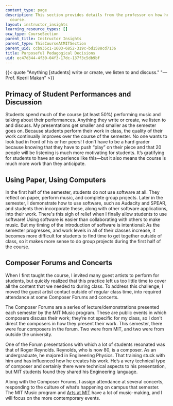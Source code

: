 ```yaml
---
content_type: page
description: This section provides details from the professor on how he teaches this
  course.
layout: instructor_insights
learning_resource_types: []
ocw_type: CourseSection
parent_title: Instructor Insights
parent_type: ThisCourseAtMITSection
parent_uid: ccb935c1-1603-6852-319c-bd1588cd7136
title: Purposeful Pedagogical Decisions
uid: ec47d344-4f30-04f3-17dc-137f3c5db9bf
---
```


{{< quote "Anything [students] write or create, we listen to and discuss." "—Prof. Keeril Makan" >}}

Primacy of Student Performances and Discussion
----------------------------------------------

Students spend much of the course (at least 50%) performing music and talking about their performances. Anything they write or create, we listen to and discuss. My presentations get smaller and smaller as the semester goes on. Because students perform their work in class, the quality of their work continually improves over the course of the semester. No one wants to look bad in front of his or her peers! I don’t have to be a hard grader because knowing that they have to push “play” on their piece and that 20 people will be listening is much more motivating for students. It’s gratifying for students to have an experience like this—but it also means the course is much more work than they anticipate.

Using Paper, Using Computers
----------------------------

In the first half of the semester, students do not use software at all. They reflect on paper, perform music, and complete group projects. Later in the semester, I demonstrate how to use software, such as Audacity and SPEAR, and students then incorporate these, along with other software applications, into their work. There's this sigh of relief when I finally allow students to use software! Using software is easier than collaborating with others to make music. But my timing of the introduction of software is intentional: As the semester progresses, and work levels in all of their classes increase, it becomes more difficult for students to find time to get together outside of class, so it makes more sense to do group projects during the first half of the course.

Composer Forums and Concerts
----------------------------

When I first taught the course, I invited many guest artists to perform for students, but quickly realized that this practice left us too little time to cover all the content that we needed to during class. To address this challenge, I moved the guest artist contact outside of regular class time, into required attendance at some Composer Forums and concerts.

The Composer Forums are a series of lecture/demonstrations presented each semester by the MIT Music program. These are public events in which composers discuss their work; they’re not specific for my class, so I don't direct the composers in how they present their work. This semester, there were four composers in the forum. Two were from MIT, and two were from outside the university.

One of the Forum presentations with which a lot of students resonated was that of Roger Reynolds. Reynolds, who is now 80, is a composer. As an undergraduate, he majored in Engineering Physics. That training stuck with him and has influenced how he creates his work. He’s a very technical type of composer and certainly there were technical aspects to his presentation, but MIT students found they shared his Engineering language.

Along with the Composer Forums, I assign attendance at several concerts, responding to the culture of what’s happening on campus that semester. The MIT Music program and [Arts at MIT](http://arts.mit.edu/) have a lot of music-making, and I will focus on the more contemporary events.